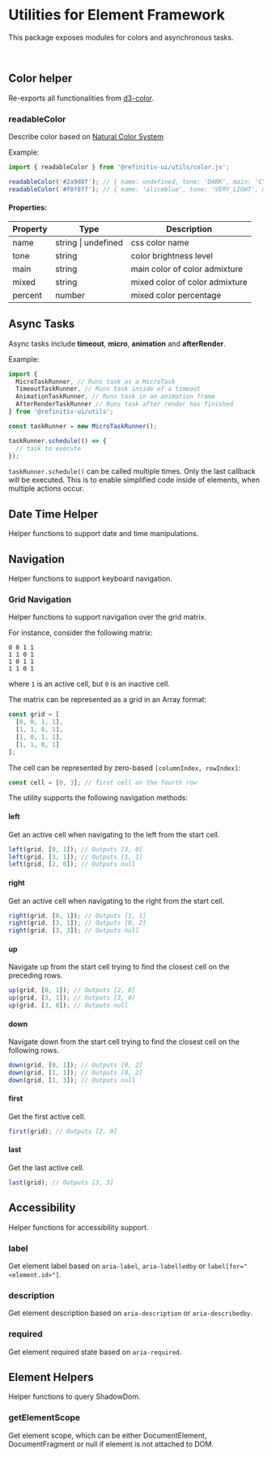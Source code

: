 # Utilities for Element Framework

This package exposes modules for colors and asynchronous tasks.

<br>

## Color helper

Re-exports all functionalities from [d3-color](https://www.npmjs.com/package/d3-color).

### readableColor

Describe color based on [Natural Color System](https://www.w3schools.com/colors/colors_ncol.asp)

Example:

```javascript
import { readableColor } from '@refinitiv-ui/utils/color.js';

readableColor('#2a9d8f'); // { name: undefined, tone: 'DARK', main: 'CYAN', mixed: 'GREEN', percent: 12 }
readableColor('#f0f8ff'); // { name: 'aliceblue', tone: 'VERY_LIGHT', main: 'CYAN', mixed: 'BLUE', percent: 47 }
```

#### Properties:

| Property | Type                | Description                    |
| -------- | ------------------- | ------------------------------ |
| name     | string \| undefined | css color name                 |
| tone     | string              | color brightness level         |
| main     | string              | main color of color admixture  |
| mixed    | string              | mixed color of color admixture |
| percent  | number              | mixed color percentage         |

## Async Tasks

Async tasks include **timeout**, **micro**, **animation** and **afterRender**.

Example:

```js
import {
  MicroTaskRunner, // Runs task as a MicroTask
  TimeoutTaskRunner, // Runs task inside of a timeout
  AnimationTaskRunner, // Runs task in an animation frame
  AfterRenderTaskRunner // Runs task after render has finished
} from '@refinitiv-ui/utils';

const taskRunner = new MicroTaskRunner();

taskRunner.schedule(() => {
  // task to execute
});
```

`taskRunner.schedule()` can be called multiple times. Only the last callback will be executed.
This is to enable simplified code inside of elements, when multiple actions occur.

## Date Time Helper

Helper functions to support date and time manipulations.

## Navigation

Helper functions to support keyboard navigation.

### Grid Navigation

Helper functions to support navigation over the grid matrix.

For instance, consider the following matrix:

```text
0 0 1 1
1 1 0 1
1 0 1 1
1 1 0 1
```

where `1` is an active cell, but `0` is an inactive cell.

The matrix can be represented as a grid in an Array format:

```javascript
const grid = [
  [0, 0, 1, 1],
  [1, 1, 0, 1],
  [1, 0, 1, 1],
  [1, 1, 0, 1]
];
```

The cell can be represented by zero-based `[columnIndex, rowIndex]`:

```javascript
const cell = [0, 3]; // first cell on the fourth row
```

The utility supports the following navigation methods:

#### left

Get an active cell when navigating to the left from the start cell.

```javascript
left(grid, [0, 1]); // Outputs [3, 0]
left(grid, [3, 1]); // Outputs [1, 1]
left(grid, [2, 0]); // Outputs null
```

#### right

Get an active cell when navigating to the right from the start cell.

```javascript
right(grid, [0, 1]); // Outputs [1, 1]
right(grid, [3, 1]); // Outputs [0, 2]
right(grid, [3, 3]); // Outputs null
```

#### up

Navigate up from the start cell trying to find the closest cell on the preceding rows.

```javascript
up(grid, [0, 1]); // Outputs [2, 0]
up(grid, [3, 1]); // Outputs [3, 0]
up(grid, [3, 0]); // Outputs null
```

#### down

Navigate down from the start cell trying to find the closest cell on the following rows.

```javascript
down(grid, [0, 1]); // Outputs [0, 2]
down(grid, [1, 1]); // Outputs [0, 2]
down(grid, [1, 3]); // Outputs null
```

#### first

Get the first active cell.

```javascript
first(grid); // Outputs [2, 0]
```

#### last

Get the last active cell.

```javascript
last(grid); // Outputs [3, 3]
```

## Accessibility

Helper functions for accessibility support.

### label

Get element label based on `aria-label`, `aria-labelledby` or `label[for="<element.id>"]`.

### description

Get element description based on `aria-description` or `aria-describedby`.

### required

Get element required state based on `aria-required`.

## Element Helpers

Helper functions to query ShadowDom.

### getElementScope

Get element scope, which can be either DocumentElement, DocumentFragment or null if element is not attached to DOM.
